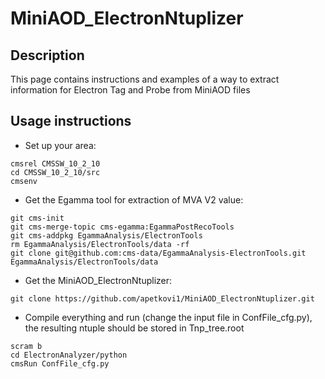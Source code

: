 # MiniAOD_ElectronNtuplizer
## Description
This page contains instructions and examples of a way to extract information for Electron Tag and Probe from MiniAOD files

## Usage instructions

* Set up your area:
```
cmsrel CMSSW_10_2_10
cd CMSSW_10_2_10/src
cmsenv
```
* Get the Egamma tool for extraction of MVA V2 value:
```
git cms-init
git cms-merge-topic cms-egamma:EgammaPostRecoTools
git cms-addpkg EgammaAnalysis/ElectronTools
rm EgammaAnalysis/ElectronTools/data -rf
git clone git@github.com:cms-data/EgammaAnalysis-ElectronTools.git EgammaAnalysis/ElectronTools/data
```
* Get the MiniAOD_ElectronNtuplizer:
```
git clone https://github.com/apetkovi1/MiniAOD_ElectronNtuplizer.git
```
* Compile everything and run (change the input file in ConfFile_cfg.py), the resulting ntuple should be stored in Tnp_tree.root
```
scram b
cd ElectronAnalyzer/python
cmsRun ConfFile_cfg.py
```
